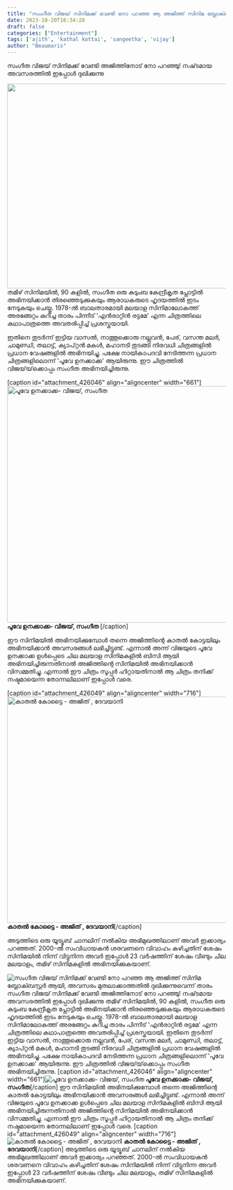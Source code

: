 ```yaml
---
title: "സംഗീത വിജയ് സിനിമക്ക് വേണ്ടി നോ പറഞ്ഞ ആ അജിത്ത് സിനിമ ബ്ലോക്ബസ്റ്റർ ആയി, അവസരം മുതലാക്കാത്തതിൽ ദുഖിക്കുന്നുവെന്ന് താരം"
date: 2023-10-20T16:34:28
draft: false
categories: ["Entertainment"]
tags: ['ajith', 'kathal kottai', 'sangeetha', 'vijay']
author: "Beaumaris"
---
```


സംഗീത വിജയ് സിനിമക്ക് വേണ്ടി അജിത്തിനോട് നോ പറഞ്ഞു! നഷ്‌ടമായ അവസരത്തിൽ ഇപ്പോൾ ദുഖിക്കുന്നു

<img class=" wp-image-426048 aligncenter" src="https://cdn.boolokam.com/articles/2023/10/ddqq-2.jpg" alt="" width="586" height="472" />തമിഴ് സിനിമയിൽ, 90 കളിൽ, സംഗീത ഒരു കുടുംബ കേന്ദ്രീകൃത പ്ലോട്ടിൽ അഭിനയിക്കാൻ തിരഞ്ഞെടുക്കുകയും ആരാധകരുടെ ഹൃദയത്തിൽ ഇടം നേടുകയും ചെയ്തു. 1978-ൽ ബാലതാരമായി മലയാള സിനിമാലോകത്ത് അരങ്ങേറ്റം കുറിച്ച താരം പിന്നീട് 'എൻരാറ്റിൻ രട്ടമേ' എന്ന ചിത്രത്തിലെ കഥാപാത്രത്തെ അവതരിപ്പിച്ച് പ്രശസ്തയായി.

ഇതിനെ തുടർന്ന് ഇട്ടിയ വാസൽ, നാത്തൂക്കൊരു നല്ലവൻ, പേര്, വസന്ത മലർ, ചാമുണ്ഡി, തലാട്ട്, ക്യാപ്റ്റൻ മകൾ, മഹാനടി തുടങ്ങി നിരവധി ചിത്രങ്ങളിൽ പ്രധാന വേഷങ്ങളിൽ അഭിനയിച്ചു. പക്ഷേ നായികാപദവി നേടിത്തന്ന പ്രധാന ചിത്രങ്ങളിലൊന്ന് 'പൂവേ ഉനക്കാക്ക' ആയിരുന്നു. ഈ ചിത്രത്തിൽ വിജയ്‌യ്‌ക്കൊപ്പം സംഗീത അഭിനയിച്ചിരുന്നു.

[caption id="attachment_426046" align="aligncenter" width="661"]<img class="wp-image-426046" src="https://cdn.boolokam.com/articles/2023/10/qddd-1.jpg" alt="പൂവേ ഉനക്കാക്ക- വിജയ്, സംഗീത " width="661" height="545" /> <strong>പൂവേ ഉനക്കാക്ക- വിജയ്, സംഗീത </strong>[/caption]

ഈ സിനിമയിൽ അഭിനയിക്കുമ്പോൾ തന്നെ അജിത്തിന്റെ കാതൽ കോട്ടയിലും അഭിനയിക്കാൻ അവസരങ്ങൾ ലഭിച്ചിട്ടുണ്ട്. എന്നാൽ അന്ന് വിജയുടെ പൂവേ ഉനക്കാക്ക ഉൾപ്പെടെ ചില മലയാള സിനിമകളിൽ ബിസി ആയി അഭിനയിച്ചിരുന്നതിനാൽ അജിത്തിന്റെ സിനിമയിൽ അഭിനയിക്കാൻ വിസമ്മതിച്ചു. എന്നാൽ ഈ ചിത്രം സൂപ്പർ ഹിറ്റായതിനാൽ ആ ചിത്രം തനിക്ക് നഷ്ടമായെന്ന തോന്നലിലാണ് ഇപ്പോൾ വരെ.

[caption id="attachment_426049" align="aligncenter" width="716"]<img class=" wp-image-426049" src="https://cdn.boolokam.com/articles/2023/10/dqdd.webp" alt="കാതൽ കോട്ടൈ - അജിത് , ദേവയാനി" width="716" height="521" /> <strong>കാതൽ കോട്ടൈ - അജിത് , ദേവയാനി</strong>[/caption]

അടുത്തിടെ ഒരു യൂട്യൂബ് ചാനലിന് നൽകിയ അഭിമുഖത്തിലാണ് അവർ ഇക്കാര്യം പറഞ്ഞത്. 2000-ൽ സംവിധായകൻ ശരവണനെ വിവാഹം കഴിച്ചതിന് ശേഷം സിനിമയിൽ നിന്ന് വിട്ടുനിന്ന അവർ ഇപ്പോൾ 23 വർഷത്തിന് ശേഷം വീണ്ടും ചില മലയാളം, തമിഴ് സിനിമകളിൽ അഭിനയിക്കുകയാണ്.


![സംഗീത വിജയ് സിനിമക്ക് വേണ്ടി നോ പറഞ്ഞ ആ അജിത്ത് സിനിമ ബ്ലോക്ബസ്റ്റർ ആയി, അവസരം മുതലാക്കാത്തതിൽ ദുഖിക്കുന്നുവെന്ന് താരം](https://cdn.boolokam.com/articles/2023/10/ddqq-2.jpg)സംഗീത വിജയ് സിനിമക്ക് വേണ്ടി അജിത്തിനോട് നോ പറഞ്ഞു! നഷ്‌ടമായ അവസരത്തിൽ ഇപ്പോൾ ദുഖിക്കുന്നു തമിഴ് സിനിമയിൽ, 90 കളിൽ, സംഗീത ഒരു കുടുംബ കേന്ദ്രീകൃത പ്ലോട്ടിൽ അഭിനയിക്കാൻ തിരഞ്ഞെടുക്കുകയും ആരാധകരുടെ ഹൃദയത്തിൽ ഇടം നേടുകയും ചെയ്തു. 1978-ൽ ബാലതാരമായി മലയാള സിനിമാലോകത്ത് അരങ്ങേറ്റം കുറിച്ച താരം പിന്നീട് 'എൻരാറ്റിൻ രട്ടമേ' എന്ന ചിത്രത്തിലെ കഥാപാത്രത്തെ അവതരിപ്പിച്ച് പ്രശസ്തയായി. ഇതിനെ തുടർന്ന് ഇട്ടിയ വാസൽ, നാത്തൂക്കൊരു നല്ലവൻ, പേര്, വസന്ത മലർ, ചാമുണ്ഡി, തലാട്ട്, ക്യാപ്റ്റൻ മകൾ, മഹാനടി തുടങ്ങി നിരവധി ചിത്രങ്ങളിൽ പ്രധാന വേഷങ്ങളിൽ അഭിനയിച്ചു. പക്ഷേ നായികാപദവി നേടിത്തന്ന പ്രധാന ചിത്രങ്ങളിലൊന്ന് 'പൂവേ ഉനക്കാക്ക' ആയിരുന്നു. ഈ ചിത്രത്തിൽ വിജയ്‌യ്‌ക്കൊപ്പം സംഗീത അഭിനയിച്ചിരുന്നു. [caption id="attachment_426046" align="aligncenter" width="661"]![പൂവേ ഉനക്കാക്ക- വിജയ്, സംഗീത ](https://cdn.boolokam.com/articles/2023/10/qddd-1.jpg) **പൂവേ ഉനക്കാക്ക- വിജയ്, സംഗീത**[/caption] ഈ സിനിമയിൽ അഭിനയിക്കുമ്പോൾ തന്നെ അജിത്തിന്റെ കാതൽ കോട്ടയിലും അഭിനയിക്കാൻ അവസരങ്ങൾ ലഭിച്ചിട്ടുണ്ട്. എന്നാൽ അന്ന് വിജയുടെ പൂവേ ഉനക്കാക്ക ഉൾപ്പെടെ ചില മലയാള സിനിമകളിൽ ബിസി ആയി അഭിനയിച്ചിരുന്നതിനാൽ അജിത്തിന്റെ സിനിമയിൽ അഭിനയിക്കാൻ വിസമ്മതിച്ചു. എന്നാൽ ഈ ചിത്രം സൂപ്പർ ഹിറ്റായതിനാൽ ആ ചിത്രം തനിക്ക് നഷ്ടമായെന്ന തോന്നലിലാണ് ഇപ്പോൾ വരെ. [caption id="attachment_426049" align="aligncenter" width="716"]![കാതൽ കോട്ടൈ - അജിത് , ദേവയാനി](https://cdn.boolokam.com/articles/2023/10/dqdd.webp) **കാതൽ കോട്ടൈ - അജിത് , ദേവയാനി**[/caption] അടുത്തിടെ ഒരു യൂട്യൂബ് ചാനലിന് നൽകിയ അഭിമുഖത്തിലാണ് അവർ ഇക്കാര്യം പറഞ്ഞത്. 2000-ൽ സംവിധായകൻ ശരവണനെ വിവാഹം കഴിച്ചതിന് ശേഷം സിനിമയിൽ നിന്ന് വിട്ടുനിന്ന അവർ ഇപ്പോൾ 23 വർഷത്തിന് ശേഷം വീണ്ടും ചില മലയാളം, തമിഴ് സിനിമകളിൽ അഭിനയിക്കുകയാണ്.
